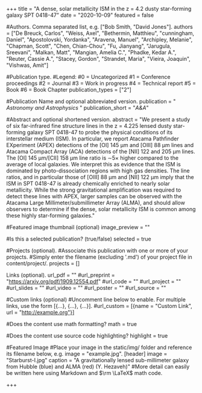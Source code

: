 +++
title = "A dense, solar metallicity ISM in the z = 4.2 dusty star-forming galaxy SPT 0418-47"
date = "2020-10-09"
featured = false

#Authors.  Comma separated list, e.g. ["Bob Smith, "David Jones"].
authors = ["De Breuck, Carlos", "Weiss, Axel", "Bethermin, Matthieu", "cunningham, Daniel", "Apostolovski, Yordanka", "Aravena, Manuel", "Archipley, Melanie", "Chapman, Scott", "Chen, Chian-Chou", "Fu, Jianyang", "Jarugula, Sreevani", "Malkan, Matt", "Mangian, Amelia C.", "Phadke, Kedar A.", "Reuter, Cassie A.", "Stacey, Gordon", "Strandet, Maria", "Vieira, Joaquin", "Vishwas, Amit"]

#Publication type.
#Legend:
#0 = Uncategorized
#1 = Conference proceedings
#2 = Journal
#3 = Work in progress
#4 = Technical report
#5 = Book
#6 = Book Chapter
publication_types = ["2"]

#Publication Name and optional abbreviated version.
publication = " *Astronomy and Astrophysics* " publication_short = "*A&A*"

#Abstract and optional shortened version.
abstract = "We present a study of six far-infrared fine structure lines in the z = 4.225 lensed dusty star-forming galaxy SPT 0418-47 to probe the physical conditions of its interstellar medium (ISM). In particular, we report Atacama Pathfinder EXperiment (APEX) detections of the [OI] 145 μm and [OIII] 88 μm lines and Atacama Compact Array (ACA) detections of the [NII] 122 and 205 μm lines. The [OI] 145 μm/[CII] 158 μm line ratio is ∼5× higher compared to the average of local galaxies. We interpret this as evidence that the ISM is dominated by photo-dissociation regions with high gas densities. The line ratios, and in particular those of [OIII] 88 μm and [NII] 122 μm imply that the ISM in SPT 0418-47 is already chemically enriched to nearly solar metallicity. While the strong gravitational amplification was required to detect these lines with APEX, larger samples can be observed with the Atacama Large Millimeter/submillimeter Array (ALMA), and should allow observers to determine if the dense, solar metallicity ISM is common among these highly star-forming galaxies."

#Featured image thumbnail (optional)
image_preview = ""

#Is this a selected publication? (true/false)
selected = true

#Projects (optional).
#Associate this publication with one or more of your projects.
#Simply enter the filename (excluding '.md') of your project file in content/project/.
projects = []

Links (optional).
url_pdf = ""
#url_preprint = "https://arxiv.org/pdf/1909.12554.pdf"
#url_code = ""
#url_project = ""
#url_slides = ""
#url_video = ""
#url_poster = ""
#url_source = ""

#Custom links (optional)
#Uncomment line below to enable. For multiple links, use the form [{...}, {...}, {...}].
#url_custom = [{name = "Custom Link", url = "http://example.org"}]

#Does the content use math formatting?
math = true

#Does the content use source code highlighting?
highlight = true

#Featured Image
#Place your image in the static/img/ folder and reference its filename below, e.g. image = "example.jpg".
[header] image = "Starburst-I.jpg" caption = "A gravitationally lensed sub-millimeter galaxy from Hubble (blue) and ALMA (red) (Y. Hezaveh)" #More detail can easily be written here using Markdown and $\rm \LaTeX$ math code.

+++
